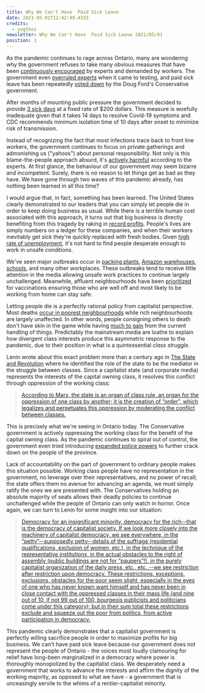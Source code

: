 ```yaml
---
title: Why We Can't Have  Paid Sick Leave
date: 2021-05-01T22:42:49.433Z
credits:
  - yogthos
newsletter: Why We Can't Have  Paid Sick Leave 2021/05/01
position: 1
---
```

As the pandemic continues to rage across Ontario, many are wondering why the government refuses to take many obvious measures that have been [continuously encouraged](https://pressprogress.ca/3-times-doug-ford-ignored-health-experts-advice-about-how-to-keep-ontario-safe-from-covid-19/) by experts and demanded by workers. The government even [overruled experts](https://www.theglobeandmail.com/canada/article-doug-ford-overrode-ontarios-top-doctor-on-covid-19-tests-overwhelming/) when it came to testing, and paid sick leave has been repeatedly [voted down](https://www.hrreporter.com/focus-areas/compensation-and-benefits/ontario-conservatives-vote-down-paid-sick-days/355346) by the Doug Ford's Conservative government.

After months of mounting public pressure the government decided to provide [3 sick days](https://www.cbc.ca/news/canada/toronto/covid-19-ontario-april-28-2021-cases-slowing-1.6005192) at a fixed rate of $200 dollars. This measure is woefully inadequate given that it takes 14 days to resolve Covid-19 symptoms and CDC recommends minimum isolation time of 10 days after onset to minimize risk of transmission. 

Instead of recognizing the fact that most infections trace back to front line workers, the government continues to focus on private gatherings and admonishing us ("yahoos") about personal responsibility. Not only is this blame-the-people approach absurd, it's [actively harmful](https://toronto.ctvnews.ca/premier-ford-reverses-decision-to-close-ontario-playgrounds-amid-backlash-1.5391546) according to the experts. At first glance, the behaviour of our government may seem bizarre and incompetent. Surely, there is no reason to let things get as bad as they have. We have gone through two waves of this pandemic already, has nothing been learned in all this time?

I would argue that, in fact, something has been learned. The United States clearly demonstrated to our leaders that you can simply let people die in order to keep doing business as usual. While there is a terrible human cost associated with this approach, it turns out that big business is directly benefiting from this tragedy by raking in [record profits](https://www.taxfairness.ca/sites/default/files/resource/c4tf_record_profits_report_tues_dec_22_2020.pdf). People's lives are simply numbers on a ledger for these companies, and when their workers inevitably get sick they're quickly replaced with fresh bodies. Given [high rate of unemployment](https://www150.statcan.gc.ca/n1/daily-quotidien/210205/dq210205a-eng.htm), it's not hard to find people desperate enough to work in unsafe conditions.

We've seen major outbreaks occur in [packing plants](https://www.cbc.ca/news/canada/toronto/toronto-officials-update-covid-886-february-1-1.5896069), [Amazon warehouses](https://www.thestar.com/news/gta/2021/03/21/more-than-600-amazon-workers-in-brampton-got-covid-19-why-were-so-few-reported-to-the-province.html), [schools](https://www.ontario.ca/page/covid-19-cases-schools-and-child-care-centres), and many other workplaces. These outbreaks tend to receive little attention in the media allowing unsafe work practices to continue largely unchallenged. Meanwhile, affluent neighbourhoods have been [prioritized](https://www.thestar.com/news/gta/2021/04/20/ontario-ignored-its-own-science-tables-advice-on-several-covid-19-vaccine-hotspot-postal-codes.html) for vaccinations ensuring those who are well off and most likely to be working from home can stay safe.

Letting people die is a perfectly rational policy from capitalist perspective. Most deaths [occur in poorest neighbourhoods](https://globalnews.ca/news/6282548/ontario-poorest-neighbourhoods-avoidable-deaths-study/) while rich neighbourhoods are largely unaffected. In other words, people consigning others to death don't have skin in the game while having [much to gain](https://www.bnnbloomberg.ca/canada-s-top-billionaires-gained-37b-since-covid-19-began-report-1.1495459) from the current handling of things. Predictably the mainstream media are loathe to explain how divergent class interests produce this asymmetric response to the pandemic, due to their position in what is a quintessential *class struggle*.

Lenin wrote about this exact problem more than a century ago in [The State and Revolution](https://www.marxists.org/archive/lenin/works/1917/staterev/) where he identified the role of the state to be the mediator in the struggle between classes. Since a capitalist state (and corporate media) represents the interests of the capital owning class, it resolves this conflict through oppression of the working class:

> [According to Marx, the state is an organ of class rule, an organ for the oppression of one class by another; it is the creation of “order”, which legalizes and perpetuates this oppression by moderating the conflict between classes.](https://www.marxists.org/archive/lenin/works/1917/staterev/ch01.htm)

This is precisely what we're seeing in Ontario today. The Conservative government is actively oppressing the working class for the benefit of the capital owning class. As the pandemic continues to spiral out of control, the government even tried introducing [expanded police powers](https://www.nytimes.com/2021/04/17/world/ontario-covid-cases-police-canada.html) to further crack down on the people of the province.

Lack of accountability on the part of government to ordinary people makes this situation possible. Working class people have no representation in the government, no leverage over their representatives, and no power of recall; the state offers them no avenue for advancing an agenda, we must simply ratify the ones we are presented with. The Conservatives holding an absolute majority of seats allows their deadly policies to continue unchallenged while the people of Ontario can only watch in horror. Once again, we can turn to Lenin for some insight into our situation:

> [Democracy for an insignificant minority, democracy for the rich--that is the democracy of capitalist society. If we look more closely into the machinery of capitalist democracy, we see everywhere, in the “petty”--supposedly petty--details of the suffrage (residential qualifications, exclusion of women, etc.), in the technique of the representative institutions, in the actual obstacles to the right of assembly (public buildings are not for “paupers”!), in the purely capitalist organization of the daily press, etc., etc.,--we see restriction after restriction upon democracy. These restrictions, exceptions, exclusions, obstacles for the poor seem slight, especially in the eyes of one who has never known want himself and has never been in close contact with the oppressed classes in their mass life (and nine out of 10, if not 99 out of 100, bourgeois publicists and politicians come under this category); but in their sum total these restrictions exclude and squeeze out the poor from politics, from active participation in democracy.](https://www.marxists.org/archive/lenin/works/1917/staterev/ch05.htm)

This pandemic clearly demonstrates that a capitalist government is perfectly willing sacrifice people in order to maximize profits for big business. We can't have paid sick leave because our government does not represent the people of Ontario - the voices most loudly clamouring for relief have long-been marginalized in a democracy where power is thoroughly monopolized by the capitalist class. We desperately need a government that works to advance the interests and affirm the dignity of the working majority, as opposed to what we have - a government that is unceasingly servile to the whims of a rentier-capitalist minority.